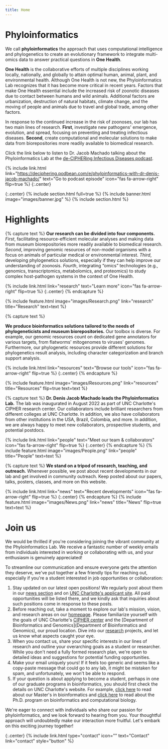 ```yaml
---
title: Home
---
```


<!--Openning statement-->

# Phyloinformatics

We call **phyloinformatics** the approach that uses computational intelligence and phylogenetics to create an evolutionary framework to integrate multi-omics data to answer practical questions in **One Health**.

**One Health** is the collaborative efforts of multiple disciplines working locally, nationally, and globally to attain optimal human, animal, plant, and environmental health. Although One Health is not new, the Phyloinformatics Lab recognizes that it has become more critical in recent years. Factors that make One Health essential include the increased risk of zoonotic diseases due to contact between humans and wild animals. Additional factors are urbanization, destruction of natural habitats, climate change, and the moving of people and animals due to travel and global trade, among other factors.

In response to the continued increase in the risk of zoonoses, our lab has two main lines of research. **First**, investigate new pathogens' emergence, evolution, and spread, focusing on preventing and treating infectious diseases. **Second**, create computational and molecular solutions to make data from biorepositories more readily available to biomedical research.

Click the link below to listen to Dr. Jacob Machado talking about the Phyloinformatics Lab at the [de-CIPHERing Infectious Diseases podcast](https://deciphering.podbean.com/e/phyloinformatics-with-dr-denis-jacob-machado/).

{% include link.html link="https://deciphering.podbean.com/e/phyloinformatics-with-dr-denis-jacob-machado/" text="Go to podcast episode" icon="fas fa-arrow-right" flip=true %}
{:.center}

<!--Banner-->

{:.center}
{% include section.html full=true %}
{% include banner.html image="images/banner.jpg" %}
{% include section.html %}


# Highlights

<!--Research-->

{% capture text %}
**Our research can be divided into four components.** _First_, facilitating resource-efficient molecular analyses and making data from museum biorepositories more readily available to biomedical research. _Second_, improving genomic resources of non-model organisms with a focus on animals of particular medical or environmental interest. _Third_, developing phylogenetics solutions, especially if they can help improve our understanding of zoonosis. _Fourth_, integrating “omics” technologies (e.g., genomics, transcriptomics, metabolomics, and proteomics) to study complex host-pathogen systems in the context of One Health.

{% include link.html link="research" text="Learn more" icon="fas fa-arrow-right" flip=true %}
{:.center}
{% endcapture %}

{% include feature.html image="images/Research.png" link="research" title="Research" text=text %}

<!--Resources-->

{% capture text %}

**We produce bioinformatics solutions tailored to the needs of phylogeneticists and museum biorepositories.** Our toolbox is diverse. For example, our genomic resources count on dedicated gene annotators for various targets, from flatworms' mitogenomes to viruses' genomes. Furthermore, our phylogenetic resources provide different solutions for phylogenetics result analysis, including character categorization and branch support analysis.

{% include link.html link="resources" text="Browse our tools" icon="fas fa-arrow-right" flip=true %}
{:.center}
{% endcapture %}

{% include feature.html image="images/Resources.png" link="resources" title="Resources" flip=true text=text %}

<!--People-->

{% capture text %}
**Dr. Denis Jacob Machado leads the Phyloinformatics Lab.** The lab was inaugurated in August 2022 as part of UNC Charlotte's CIPHER research center. Our collaborators include brilliant researchers from different colleges at UNC Charlotte. In addition, we also have collaborators from other institutions in the USA, Brazil, Colombia, and more. In addition, we are always happy to meet new collaborators, prospective students, and potential postdocs.

{% include link.html link="people" text="Meet our team & collaborators" icon="fas fa-arrow-right" flip=true %}
{:.center}
{% endcapture %}
{% include feature.html image="images/People.png" link="people" title="People" text=text %}

<!--News-->

{% capture text %}
**We stand on a tripod of research, teaching, and outreach.** Whenever possible, we post about recent developments in our lab and get involved in community outreach. Keep posted about our papers, talks, posters, classes, and more on this website.

{% include link.html link="news" text="Recent developments" icon="fas fa-arrow-right" flip=true %}
{:.center}
{% endcapture %}
{% include feature.html image="images/News.png" link="news" title="News" flip=true text=text %}

<!--Closing remarks-->

# Join us

We would be thrilled if you're considering joining the vibrant community at the Phyloinformatics Lab. We receive a fantastic number of weekly emails from individuals interested in working or collaborating with us, and your enthusiasm is genuinely appreciated!

To streamline our communication and ensure everyone gets the attention they deserve, we've put together a few friendly tips for reaching out, especially if you're a student interested in job opportunities or collaboration:

1. Stay updated on our latest open positions! We regularly post about them in our [news section](https://phyloinformatics.com/news/) and on [UNC Charlotte's applicant site](https://jobs.charlotte.edu/postings/search). All paid opportunities will be listed there, and we kindly ask that inquiries about such positions come in response to these posts.
2. Before reaching out, take a moment to explore our lab's mission, vision, and research areas on our [homepage](https://phyloinformatics.com/). Please familiarize yourself with the goals of UNC Charlotte's [CIPHER center](https://cipher.charlotte.edu/) and the [Department of Bioinformatics and Genomics](Department of Bioinformatics and Genomics), our proud location. Dive into our [research](https://phyloinformatics.com/research/) projects, and let us know what aspects caught your eye.
3. When you contact us, share your specific interests in our lines of research and outline your overarching goals as a student or researcher. While you don't need a fully formed research plan, we're open to detailed ideas and suggestions for potential funding opportunities.
4. Make your email uniquely yours! If it feels too generic and seems like a copy-paste message that could go to any lab, it might be mistaken for spam, and unfortunately, we won't be able to respond.
5. If your question is about applying to become a student, perhaps in one of our graduate programs in bioinformatics, you should first check the details on UNC Charlotte's website. For example, [click here](https://cci.charlotte.edu/academics/bioinformatics/bioinformatics-ms-program/) to read about our Master's in bioinformatics and [click here](https://gradadmissions.charlotte.edu/programs/bioinformatics-and-computational-biology-phd#:~:text=The%20Ph.,worldwide%20in%20academia%20and%20industry) to read about the Ph.D. program on bioinformatics and computational biology.

We're eager to connect with individuals who share our passion for phyloinformatics, and we look forward to hearing from you. Your thoughtful approach will undoubtedly make our interaction more fruitful. Let's embark on this exciting journey together!

{:.center}
{% include link.html type="contact" icon="" text="Contact" link="contact" style="button" %}
